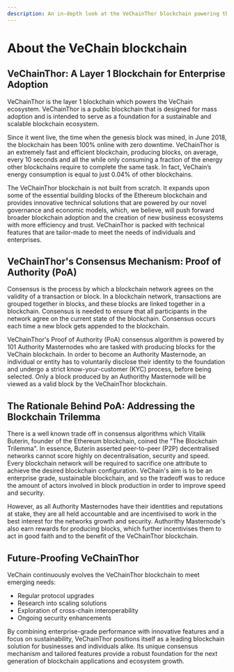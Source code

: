 ```yaml
---
description: An in-depth look at the VeChainThor blockchain powering the VeChain ecosystem.
---
```


# About the VeChain blockchain

## VeChainThor: A Layer 1 Blockchain for Enterprise Adoption

VeChainThor is the layer 1 blockchain which powers the VeChain ecosystem. VeChainThor is a public blockchain that is designed for mass adoption and is intended to serve as a foundation for a sustainable and scalable blockchain ecosystem.

Since it went live, the time when the genesis block was mined, in June 2018, the blockchain has been 100% online with zero downtime. VeChainThor is an extremely fast and efficient blockchain, producing blocks, on average, every 10 seconds and all the while only consuming a fraction of the energy other blockchains require to complete the same task. In fact, VeChain’s energy consumption is equal to just 0.04% of other blockchains.

The VeChainThor blockchain is not built from scratch. It expands upon some of the essential building blocks of the Ethereum blockchain and provides innovative technical solutions that are powered by our novel governance and economic models, which, we believe, will push forward broader blockchain adoption and the creation of new business ecosystems with more efficiency and trust. VeChainThor is packed with technical features that are tailor-made to meet the needs of individuals and enterprises.

## VeChainThor's Consensus Mechanism: Proof of Authority (PoA)

Consensus is the process by which a blockchain network agrees on the validity of a transaction or block. In a blockchain network, transactions are grouped together in blocks, and these blocks are linked together in a blockchain. Consensus is needed to ensure that all participants in the network agree on the current state of the blockchain. Consensus occurs each time a new block gets appended to the blockchain.

VeChainThor's Proof of Authority (PoA) consensus algorithm is powered by 101 Authority Masternodes who are tasked with producing blocks for the VeChain blockchain. In order to become an Authority Masternode, an individual or entity has to voluntarily disclose their identity to the foundation and undergo a strict know-your-customer (KYC) process, before being selected. Only a block produced by an Authorithy Masternode will be viewed as a valid block by the VeChainThor blockchain.

## The Rationale Behind PoA: Addressing the Blockchain Trilemma

There is a well known trade off in consensus algorithms which Vitalik Buterin, founder of the Ethereum blockchain, coined the "The Blockchain Trilemma". In essence, Buterin asserted peer-to-peer (P2P) decentralised networks cannot score highly on decentralisation, security and speed. Every blockchain network will be required to sacrifice one attribute to achieve the desired blockchain configuration. VeChain's aim is to be an enterprise grade, sustainable blockchain, and so the tradeoff was to reduce the amount of actors involved in block production in order to improve speed and security.

However, as all Authority Masternodes have their identities and reputations at stake, they are all held accountable and are incentivised to work in the best interest for the networks growth and security. Authorithy Masternode's also earn rewards for producing blocks, which further incentivises them to act in good faith and to the benefit of the VeChainThor blockchain.

## Future-Proofing VeChainThor

VeChain continuously evolves the VeChainThor blockchain to meet emerging needs:

 * Regular protocol upgrades
 * Research into scaling solutions
 * Exploration of cross-chain interoperability
 * Ongoing security enhancements

By combining enterprise-grade performance with innovative features and a focus on sustainability, VeChainThor positions itself as a leading blockchain solution for businesses and individuals alike. Its unique consensus mechanism and tailored features provide a robust foundation for the next generation of blockchain applications and ecosystem growth.
